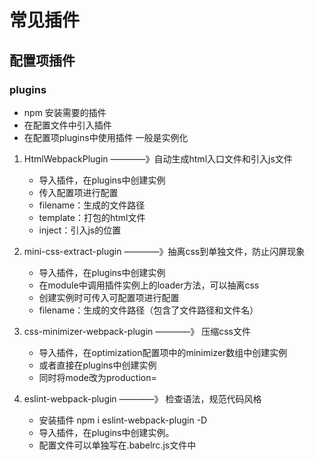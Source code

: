 # 常见插件

## 配置项插件

### plugins

- npm 安装需要的插件
- 在配置文件中引入插件
- 在配置项plugins中使用插件 一般是实例化

1. HtmlWebpackPlugin ————》自动生成html入口文件和引入js文件
    - 导入插件，在plugins中创建实例
    - 传入配置项进行配置
    - filename：生成的文件路径
    - template：打包的html文件
    - inject：引入js的位置

2. mini-css-extract-plugin ————》抽离css到单独文件，防止闪屏现象
    - 导入插件，在plugins中创建实例
    - 在module中调用插件实例上的loader方法，可以抽离css
    - 创建实例时可传入可配置项进行配置
    - filename：生成的文件路径（包含了文件路径和文件名）
    
3. css-minimizer-webpack-plugin ————》 压缩css文件
    - 导入插件，在optimization配置项中的minimizer数组中创建实例
    - 或者直接在plugins中创建实例 
    - 同时将mode改为production=

4. eslint-webpack-plugin ————》 检查语法，规范代码风格
    - 安装插件 npm i eslint-webpack-plugin -D
    - 导入插件，在plugins中创建实例。
    - 配置文件可以单独写在.babelrc.js文件中